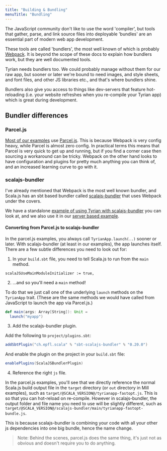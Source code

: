 ```yaml
---
title: "Building & Bundling"
menuTitle: "Bundling"
---
```


The JavaScript community don't like to use the word 'compiler', but tools that gather, parse, and link source files into deployable 'bundles' are an essential part of modern web app development.

These tools are called 'bundlers', the most well known of which is probably [Webpack](https://webpack.js.org/). It is beyond the scope of these docs to explain how bundlers work, but they are well documented tools.

Tyrian needs bundlers too. We could probably manage without them for our raw app, but sooner or later we're bound to need images, and style sheets, and font files, and other JS libraries etc., and that's where bundlers shine.

Bundlers also give you access to things like dev-servers that feature hot-reloading (i.e. your website refreshes when you re-compile your Tyrian app) which is great during development.

## Bundler differences

### Parcel.js

[Most of our examples](https://github.com/PurpleKingdomGames/tyrian/tree/main/examples) use [Parcel.js](https://parceljs.org/). This is because Webpack is very config heavy, while Parcel is almost zero config. In practical terms this means that Parcel is very quick to get up and running, but if you find a corner case then sourcing a workaround can be tricky. Webpack on the other hand looks to have configuration and plugins for pretty much anything you can think of, and an increased learning curve to go with it.

### scalajs-bundler

I've already mentioned that Webpack is the most well known bundler, and Scala.js has an sbt based bundler called [scalajs-bundler](https://scalacenter.github.io/scalajs-bundler/) that uses Webpack under the covers.

We have a standalone [example of using Tyrian with scalajs-bundler](https://github.com/PurpleKingdomGames/tyrian/tree/main/examples/bundler) you can look at, and we also use it in our [server based example](https://github.com/PurpleKingdomGames/tyrian/tree/main/examples/server-examples).

#### Converting from Parcel.js to scalajs-bundler

In the parcel.js examples, you always call `TyrianApp.launch(..)` sooner or later. With scalajs-bundler (at least in our examples), the app launches itself. There are a few subtle differences you need to look out for:

1. In your `build.sbt` file, you need to tell Scala.js to run from the `main` method.

`scalaJSUseMainModuleInitializer := true,`

2. ...and so you'll need a `main` method!

To do that we just call one of the underlying `launch` methods on the `TyrianApp` trait. (These are the same methods we would have called from JavaScript to launch the app via Parcel.js.)

```scala
def main(args: Array[String]): Unit =
  launch("myapp")
```

3. Add the scalajs-bundler plugin.

Add the following to `project/plugins.sbt`:

```scala
addSbtPlugin("ch.epfl.scala" % "sbt-scalajs-bundler" % "0.20.0")
```

And enable the plugin on the project in your `build.sbt` file:

```scala
enablePlugins(ScalaJSBundlerPlugin)
```

4. Reference the right `js` file.

In the parcel.js examples, you'll see that we directly reference the normal Scala.js build output file in the `target` directory (or `out` directory in Mill examples), such as `target/@SCALA_VERSION@/tyrianapp-fastopt.js`. This is so that you can hot-reload on re-compile. However in scalajs-bundler, the output folder and file name you need to use will be slightly different, such as `target/@SCALA_VERSION@/scalajs-bundler/main/tyrianapp-fastopt-bundle.js`.

This is because scalajs-bundler is combining your code with all your other js dependencies into one big bundle, hence the name change.

> Note: Behind the scenes, parcel.js does the same thing, it's just not as obvious and doesn't require you to do anything.
